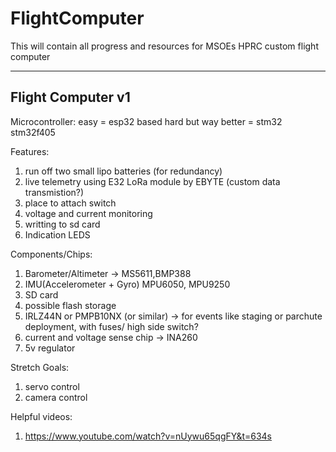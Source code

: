 # FlightComputer
This will contain all progress and resources for MSOEs HPRC custom flight computer

--------------------
Flight Computer v1
--------------------
Microcontroller:
easy = esp32 based
hard but way better = stm32 stm32f405

Features:
1. run off two small lipo batteries (for redundancy)
2. live telemetry using E32 LoRa module by EBYTE (custom data transmistion?)
3. place to attach switch
4. voltage and current monitoring
5. writting to sd card
6. Indication LEDS

Components/Chips:
1. Barometer/Altimeter -> MS5611,BMP388
2.  IMU(Accelerometer + Gyro) MPU6050, MPU9250
3. SD card
4. possible flash storage
5. IRLZ44N or PMPB10NX (or similar) -> for events like staging or parchute deployment, with fuses/ high side switch?
6. current and voltage sense chip -> INA260
7. 5v regulator

Stretch Goals:
1. servo control
2. camera control

Helpful videos:
1. https://www.youtube.com/watch?v=nUywu65qgFY&t=634s

